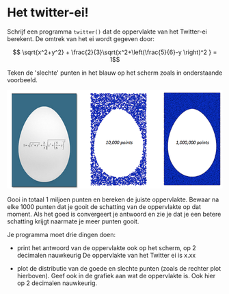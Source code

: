 # Het twitter-ei!

Schrijf een programma `twitter()` dat de oppervlakte van het Twitter-ei berekent. De omtrek van het ei wordt gegeven door: 

$$ \sqrt{x^2+y^2} + \frac{2}{3}\sqrt{x^2+\left(\frac{5}{6}-y \right)^2 } = 1$$

Teken de 'slechte' punten in het blauw op het scherm zoals in onderstaande voorbeeld.

![](TwitterEiCombi.png)

Gooi in totaal 1 miljoen punten en bereken de juiste oppervlakte. Bewaar na elke 1000 punten dat je gooit de schatting van de oppervlakte op dat moment. Als het goed is convergeert je antwoord en zie je dat je een betere schatting krijgt naarmate je meer punten gooit.

Je programma moet drie dingen doen:

   - print het antwoord van de oppervlakte ook op het scherm, op 2 decimalen nauwkeurig
       De oppervlakte van het Twitter ei is x.xx 

   - plot de distributie van de goede en slechte punten (zoals de rechter plot hierboven). Geef ook in de grafiek aan wat de oppervlakte is. Ook hier op 2 decimalen nauwkeurig.



